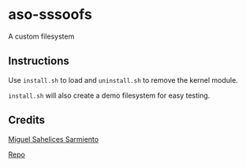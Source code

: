# aso-sssoofs

A custom filesystem

## Instructions

Use `install.sh` to load and `uninstall.sh` to remove the kernel module.

`install.sh` will also create a demo filesystem for easy testing.

## Credits

[Miguel Sahelices Sarmiento](mailto:msahes00@estudiantes.unileon.es)

[Repo](https://github.com/msahes00/aso-assoofs)